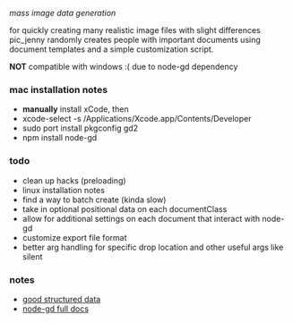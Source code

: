 _mass image data generation_

for quickly creating many realistic image files with slight differences
pic_jenny randomly creates people with important documents using document templates and a simple customization script.

**NOT** compatible with windows :( due to node-gd dependency

### mac installation notes
- **manually** install xCode, then
- xcode-select -s /Applications/Xcode.app/Contents/Developer
- sudo port install pkgconfig gd2
- npm install node-gd


### todo
- clean up hacks (preloading)
- linux installation notes
- find a way to batch create (kinda slow)
- take in optional positional data on each documentClass
- allow for additional settings on each document that interact with node-gd
- customize export file format
- better arg handling for specific drop location and other useful args like silent

### notes
- [good structured data](http://www.gutenberg.org/files/3201/files/)
- [node-gd full docs](https://github.com/y-a-v-a/node-gd/blob/master/docs/index.md)